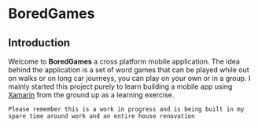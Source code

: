 # BoredGames

## Introduction
Welcome to **BoredGames** a cross platform mobile application. The idea behind the application is a set of word games that can be played while out on walks or on long car journeys, you can play on your own or in a group. 
I mainly started this project purely to learn building a mobile app using [Xamarin](https://dotnet.microsoft.com/en-us/apps/xamarin) from the ground up as a learning exercise.

`Please remember this is a work in progress and is being built in my spare time around work and an entire house renovation`
